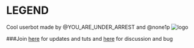 # LEGEND
Cool userbot made by @YOU_ARE_UNDER_ARREST and  @none1p
![logo](https://telegra.ph/file/6d8f5de35757aced056fe.jpg)

###Join [here](https://t.me/LEGEND_USERBOT_SUPPORT) for updates and tuts and [here](https://t.me/LEGEND_USERBOT_SUPPORT) for discussion and bug
